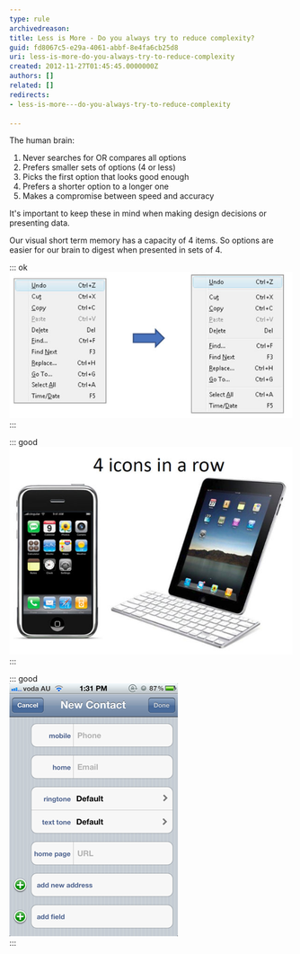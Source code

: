 ```yaml
---
type: rule
archivedreason: 
title: Less is More - Do you always try to reduce complexity?
guid: fd8067c5-e29a-4061-abbf-8e4fa6cb25d8
uri: less-is-more-do-you-always-try-to-reduce-complexity
created: 2012-11-27T01:45:45.0000000Z
authors: []
related: []
redirects:
- less-is-more---do-you-always-try-to-reduce-complexity

---
```


The human brain:

1. Never searches for OR compares all options
2. Prefers smaller sets of options (4 or less)
3. Picks the first option that looks good enough
4. Prefers a shorter option to a longer one
5. Makes a compromise between speed and accuracy


<!--endintro-->

It's important to keep these in mind when making design decisions or presenting data.

Our visual short term memory has a capacity of 4 items. So options are easier for our brain to digest when presented in sets of 4.


::: ok  
![Figure: Blocks of 4 or less menu items are easier for the brain to consume](../../assets/4VisualOptions1.jpg)  
:::


::: good  
![Figure: Even though the iPad has a larger screen estate, it still uses a max of 4 icons across](../../assets/4VisualOptions2.jpg)  
:::


::: good  
![Figure: Good Example - A great example of removing complexity.](../../assets/SimpleFormsResolution.png)  
:::
